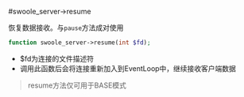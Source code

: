 #swoole_server->resume

恢复数据接收。与`pause`方法成对使用
```php
function swoole_server->resume(int $fd);
```

* $fd为连接的文件描述符
* 调用此函数后会将连接重新加入到EventLoop中，继续接收客户端数据

> resume方法仅可用于BASE模式